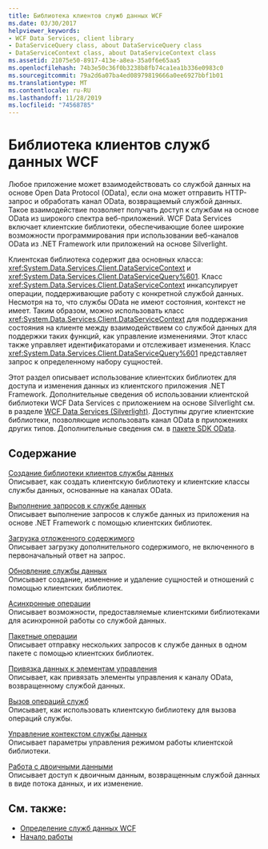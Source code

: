 ```yaml
---
title: Библиотека клиентов служб данных WCF
ms.date: 03/30/2017
helpviewer_keywords:
- WCF Data Services, client library
- DataServiceQuery class, about DataServiceQuery class
- DataServiceContext class, about DataServiceContext class
ms.assetid: 21075e50-8917-413e-a8ea-35a0f6e65aa5
ms.openlocfilehash: 74b3e50c36f0b3238b8fb74ca1ea1b336e0983c0
ms.sourcegitcommit: 79a2d6a07ba4ed08979819666a0ee6927bbf1b01
ms.translationtype: MT
ms.contentlocale: ru-RU
ms.lasthandoff: 11/28/2019
ms.locfileid: "74568785"
---
```

# <a name="wcf-data-services-client-library"></a>Библиотека клиентов служб данных WCF
Любое приложение может взаимодействовать со службой данных на основе Open Data Protocol (OData), если она может отправить HTTP-запрос и обработать канал OData, возвращаемый службой данных. Такое взаимодействие позволяет получать доступ к службам на основе OData из широкого спектра веб-приложений. WCF Data Services включает клиентские библиотеки, обеспечивающие более широкие возможности программирования при использовании веб-каналов OData из .NET Framework или приложений на основе Silverlight.  
  
 Клиентская библиотека содержит два основных класса: <xref:System.Data.Services.Client.DataServiceContext> и <xref:System.Data.Services.Client.DataServiceQuery%601>. Класс <xref:System.Data.Services.Client.DataServiceContext> инкапсулирует операции, поддерживающие работу с конкретной службой данных. Несмотря на то, что службы OData не имеют состояния, контекст не имеет. Таким образом, можно использовать класс <xref:System.Data.Services.Client.DataServiceContext> для поддержания состояния на клиенте между взаимодействием со службой данных для поддержки таких функций, как управление изменениями. Этот класс также управляет идентификаторами и отслеживает изменения. Класс <xref:System.Data.Services.Client.DataServiceQuery%601> представляет запрос к определенному набору сущностей.  
  
 Этот раздел описывает использование клиентских библиотек для доступа и изменения данных из клиентского приложения .NET Framework. Дополнительные сведения об использовании клиентской библиотеки WCF Data Services с приложением на основе Silverlight см. в разделе [WCF Data Services (Silverlight)](https://go.microsoft.com/fwlink/?LinkId=186016). Доступны другие клиентские библиотеки, позволяющие использовать канал OData в приложениях других типов. Дополнительные сведения см. в [пакете SDK OData](https://go.microsoft.com/fwlink/?LinkID=185796).  
  
## <a name="in-this-section"></a>Содержание  
 [Создание библиотеки клиентов службы данных](generating-the-data-service-client-library-wcf-data-services.md)  
 Описывает, как создать клиентскую библиотеку и клиентские классы службы данных, основанные на каналах OData.  
  
 [Выполнение запросов к службе данных](querying-the-data-service-wcf-data-services.md)  
 Описывает выполнение запросов к службе данных из приложения на основе .NET Framework с помощью клиентских библиотек.  
  
 [Загрузка отложенного содержимого](loading-deferred-content-wcf-data-services.md)  
 Описывает загрузку дополнительного содержимого, не включенного в первоначальный ответ на запрос.  
  
 [Обновление службы данных](updating-the-data-service-wcf-data-services.md)  
 Описывает создание, изменение и удаление сущностей и отношений с помощью клиентских библиотек.  
  
 [Асинхронные операции](asynchronous-operations-wcf-data-services.md)  
 Описывает возможности, предоставляемые клиентскими библиотеками для асинхронной работы со службой данных.  
  
 [Пакетные операции](batching-operations-wcf-data-services.md)  
 Описывает отправку нескольких запросов к службе данных в одном пакете с помощью клиентских библиотек.  
  
 [Привязка данных к элементам управления](binding-data-to-controls-wcf-data-services.md)  
 Описывает, как привязать элементы управления к каналу OData, возвращенному службой данных.  
  
 [Вызов операций служб](calling-service-operations-wcf-data-services.md)  
 Описывает, как использовать клиентскую библиотеку для вызова операций службы.  
  
 [Управление контекстом службы данных](managing-the-data-service-context-wcf-data-services.md)  
 Описывает параметры управления режимом работы клиентской библиотеки.  
  
 [Работа с двоичными данными](working-with-binary-data-wcf-data-services.md)  
 Описывает доступ к двоичным данным, возвращенным службой данных в виде потока данных, и их изменение.  
  
## <a name="see-also"></a>См. также:

- [Определение служб данных WCF](defining-wcf-data-services.md)
- [Начало работы](getting-started-with-wcf-data-services.md)
